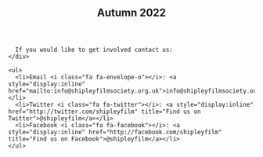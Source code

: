 <article class="post">
  <header class="post-header">
    <h2 class="post-title">Autumn 2022</h2>
  </header>
  <section class="post-excerpt">
    <div markdown="1">

      If you would like to get involved contact us:
    </div>

    <ul>
      <li>Email <i class="fa fa-envelope-o"></i>: <a style="display:inline" href="mailto:info@shipleyfilmsociety.org.uk">info@shipleyfilmsociety.org.uk</a></li>
      <li>Twitter <i class="fa fa-twitter"></i>: <a style="display:inline" href="http://twitter.com/shipleyfilm" title="Find us on Twitter">@shipleyfilm</a></li>  
      <li>Facebook <i class="fa fa-facebook"></i>: <a style="display:inline" href="http://facebook.com/shipleyfilm" title="Find us on Facebook">@shipleyfilm</a></li>
    </ul>
  </section>    

</article>


<!--NEXT SHOWING BLOCK

<div id='stacks_out_7829_page0' class='stacks_out'>
  <div id='stacks_in_7829_page0' class='stacks_in text_stack'>
    <span style="font-size:24px; color:#FF6666;font-weight:bold; ">Next Showing:</span>
  </div>
</div>
<div id='stacks_out_4705_page0' class='stacks_out'>
  <div id='stacks_in_4705_page0' class='stacks_in image_stack'>
    <div class='centered_image' >
        <a href="{{ page.link }}/" title="{{ page.film-title }} • {{ page.date }}"><img class='imageStyle' src='files/{{ page.film-image }}' alt='Stacks Image 4706' /></a>
    </div>
  </div>
</div>
<div id='stacks_out_8158_page0' class='stacks_out'>
  <div id='stacks_in_8158_page0' class='stacks_in com_joeworkman_stacks_link_stack'>
    <div id='stacks_out_8166_page0' class='stacks_out'>
      <div id='stacks_in_8166_page0' class='stacks_in text_stack'>
        <span style="font-size:21px; color:#FF6666;font-weight:bold; ">{{ page.film-title }} - CANCELLED<br /></span>
        <span style="font-size:13px; color:#4C4C4C;font-weight:bold; ">Certificate {{ page.certificate }}<br />{{ page.date }}<br />Doors open {{ page.doors }}, film starts {{ page.starts }}<br />&pound;{{ page.full-price }} (&pound;{{ page.discount-price }} unwaged)<br /></span>
        <span style="font-size:13px; color:#4C4C4C;font-weight:bold; ">Please bring a donation for Bradford Met Foodbank<br /></span>
        <br />Two brothers are taken by a father they only knew from a single photograph on a journey into the wilderness&hellip;
      </div>
    </div>
    <div id='stacks_out_8162_page0' class='stacks_out'>
      <div id='stacks_in_8162_page0' class='stacks_in text_stack'>
        <a href="{{ page.link }}/" title="Smoke • 3 April 2020"><span style="font-size:15px; font-weight:bold; ">More details&hellip;</span></a>
      </div>
    </div>